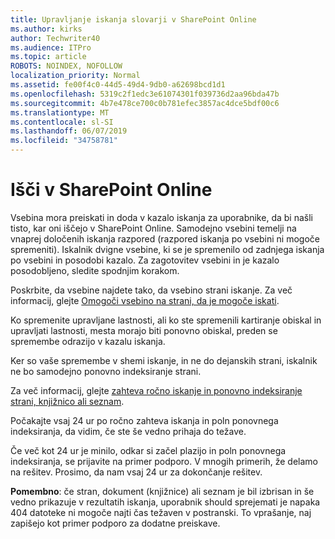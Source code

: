 ```yaml
---
title: Upravljanje iskanja slovarji v SharePoint Online
ms.author: kirks
author: Techwriter40
ms.audience: ITPro
ms.topic: article
ROBOTS: NOINDEX, NOFOLLOW
localization_priority: Normal
ms.assetid: fe00f4c0-44d5-49d4-9db0-a62698bcd1d1
ms.openlocfilehash: 5319c2f1edc3e61074301f039736d2aa96bda47b
ms.sourcegitcommit: 4b7e478ce700c0b781efec3857ac4dce5bdf00c6
ms.translationtype: MT
ms.contentlocale: sl-SI
ms.lasthandoff: 06/07/2019
ms.locfileid: "34758781"
---
```

# <a name="search-in-sharepoint-online"></a>Išči v SharePoint Online

Vsebina mora preiskati in doda v kazalo iskanja za uporabnike, da bi našli tisto, kar oni iščejo v SharePoint Online. Samodejno vsebini temelji na vnaprej določenih iskanja razpored (razpored iskanja po vsebini ni mogoče spremeniti). Iskalnik dvigne vsebine, ki se je spremenilo od zadnjega iskanja po vsebini in posodobi kazalo. Za zagotovitev vsebini in je kazalo posodobljeno, sledite spodnjim korakom.

Poskrbite, da vsebine najdete tako, da vsebino strani iskanje. Za več informacij, glejte [Omogoči vsebino na strani, da je mogoče iskati](https://docs.microsoft.com/sharepoint/make-site-content-searchable).

Ko spremenite upravljane lastnosti, ali ko ste spremenili kartiranje obiskal in upravljati lastnosti, mesta morajo biti ponovno obiskal, preden se spremembe odrazijo v kazalu iskanja. 

Ker so vaše spremembe v shemi iskanje, in ne do dejanskih strani, iskalnik ne bo samodejno ponovno indeksiranje strani. 

Za več informacij, glejte [zahteva ročno iskanje in ponovno indeksiranje strani, knjižnico ali seznam](https://docs.microsoft.com/sharepoint/crawl-site-conten).

 Počakajte vsaj 24 ur po ročno zahteva iskanja in poln ponovnega indeksiranja, da vidim, če ste še vedno prihaja do težave. 

Če več kot 24 ur je minilo, odkar si začel plazijo in poln ponovnega indeksiranja, se prijavite na primer podporo. V mnogih primerih, že delamo na rešitev. Prosimo, da nam vsaj 24 ur za dokončanje rešitev.

**Pomembno**: če stran, dokument (knjižnice) ali seznam je bil izbrisan in še vedno prikazuje v rezultatih iskanja, uporabnik should sprejemati je napaka 404 datoteke ni mogoče najti čas težaven v postranski. To vprašanje, naj zapišejo kot primer podporo za dodatne preiskave. 



